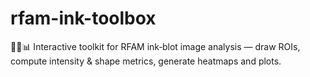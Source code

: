 # rfam-ink-toolbox
🎨🔬📊 Interactive toolkit for RFAM ink‐blot image analysis — draw ROIs, compute intensity &amp; shape metrics, generate heatmaps and plots.
